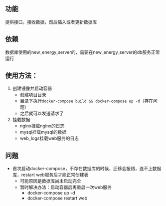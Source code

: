 ## 功能
提供接口，接收数据，然后插入或者更新数据库
## 依赖
数据库使用的new_energy_server的，需要在new_energy_server的db服务正常运行
## 使用方法：
1. 创建镜像并启动容器
    - 创建项目目录
    - 目录下执行`docker-compose build && docker-compose up -d`（存在问题）
    - 之后就可以发送请求了
2. 挂载数据
    - nginx挂载nginx的日志
    - mysql挂载mysql的数据
    - web_logs挂载web服务的日志
## 问题
- 首次启动docker-compose，不存在数据库的时候，迁移会报错，连不上数据库，restart web服务后才能正常创建表
    - 可能原因是数据库尚未启动完全
    - 暂时解决办法：启动容器后再重启一次web服务
        - docker-compose up -d
        - docker-compose restart web
